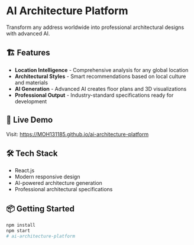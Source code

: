 # AI Architecture Platform

Transform any address worldwide into professional architectural designs with advanced AI.

## 🏗️ Features

- **Location Intelligence** - Comprehensive analysis for any global location
- **Architectural Styles** - Smart recommendations based on local culture and materials  
- **AI Generation** - Advanced AI creates floor plans and 3D visualizations
- **Professional Output** - Industry-standard specifications ready for development

## 🚀 Live Demo

Visit: https://MOH131185.github.io/ai-architecture-platform

## 🛠️ Tech Stack

- React.js
- Modern responsive design
- AI-powered architecture generation
- Professional architectural specifications

## 📦 Getting Started

```bash
npm install
npm start
# ai-architecture-platform
